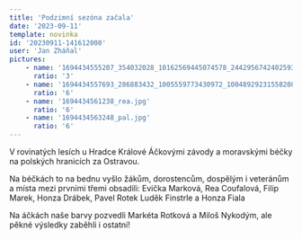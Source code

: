 ```yaml
---
title: 'Podzimní sezóna začala'
date: '2023-09-11'
template: novinka
id: '20230911-141612000'
user: 'Jan Zháňal'
pictures:
    - name: '1694434555207_354032028_10162569445074578_2442956742402593003_n.jpg'
      ratio: '3'
    - name: '1694434557693_286883432_1005559773430972_1004892923155820856_n.jpg'
      ratio: '6'
    - name: '1694434561238_rea.jpg'
      ratio: '6'
    - name: '1694434563248_pal.jpg'
      ratio: '6'
---
```

V rovinatých lesích u Hradce Králové Áčkovými závody a moravskými béčky na polských hranicích za Ostravou.

Na béčkách to na bednu vyšlo žákům, dorostencům, dospělým i veteránům a místa mezi prvními třemi obsadili: Evička Marková, Rea Coufalová, Filip Marek, Honza Drábek, Pavel Rotek Luděk Finstrle a Honza Fiala

Na áčkách naše barvy pozvedli Markéta Rotková a Miloš Nykodým, ale pěkné výsledky zaběhli i ostatní!
